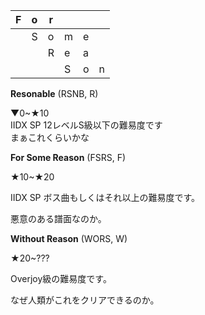 | F | o | r |   |   |   |
|---|---|---|---|---|---|
|   | S | o | m | e |   |
|   |   | R | e | a |   |
|   |   |   | S | o | n |

**Resonable** (RSNB, R)

▼0~★10  
IIDX SP 12レベルS級以下の難易度です  
まぁこれくらいかな  

**For Some Reason** (FSRS, F)

★10~★20

IIDX SP ボス曲もしくはそれ以上の難易度です。

悪意のある譜面なのか。

**Without Reason** (WORS, W)

★20~???

Overjoy級の難易度です。

なぜ人類がこれをクリアできるのか。
